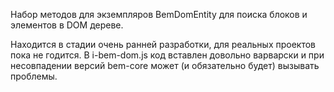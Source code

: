 Набор методов для экземпляров BemDomEntity для поиска блоков и элементов в DOM дереве.

Находится в стадии очень ранней разработки, для реальных проектов пока не годится. В i-bem-dom.js код вставлен довольно варварски и при несовпадении версий bem-core может (и обязательно будет) вызывать проблемы.